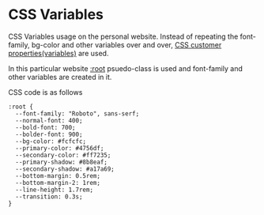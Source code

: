 # CSS Variables
CSS Variables usage on the personal website. 
Instead of repeating the font-family, bg-color and other variables over and over,
[CSS customer properties(variables)](https://developer.mozilla.org/en-US/docs/Web/CSS/Using_CSS_custom_properties) are used.

In this particular website [:root](https://developer.mozilla.org/en-US/docs/Web/CSS/:root) psuedo-class is used and
font-family and other variables are created in it.

CSS code is as follows
```
:root {
  --font-family: "Roboto", sans-serf;
  --normal-font: 400;
  --bold-font: 700;
  --bolder-font: 900;
  --bg-color: #fcfcfc;
  --primary-color: #4756df;
  --secondary-color: #ff7235;
  --primary-shadow: #8b8eaf;
  --secondary-shadow: #a17a69;
  --bottom-margin: 0.5rem;
  --bottom-margin-2: 1rem;
  --line-height: 1.7rem;
  --transition: 0.3s;
}
```


